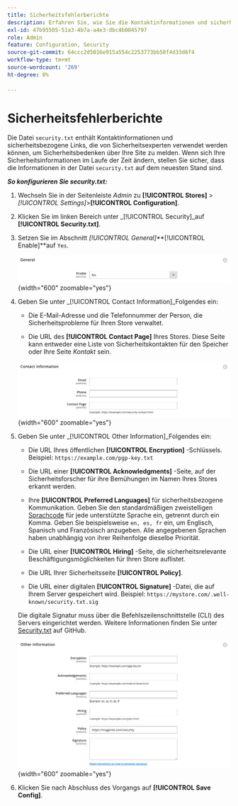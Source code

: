 ```yaml
---
title: Sicherheitsfehlerberichte
description: Erfahren Sie, wie Sie die Kontaktinformationen und sicherheitsbezogenen Links konfigurieren, die von Sicherheitsexperten verwendet werden können, um Sicherheitsbedenken über Ihre Site zu melden.
exl-id: 47b95505-51a3-4b7a-a4e3-dbc4b0045797
role: Admin
feature: Configuration, Security
source-git-commit: 64ccc2d5016e915a554c2253773bb50f4d33d6f4
workflow-type: tm+mt
source-wordcount: '269'
ht-degree: 0%

---
```


# Sicherheitsfehlerberichte

Die Datei `security.txt` enthält Kontaktinformationen und sicherheitsbezogene Links, die von Sicherheitsexperten verwendet werden können, um Sicherheitsbedenken über Ihre Site zu melden. Wenn sich Ihre Sicherheitsinformationen im Laufe der Zeit ändern, stellen Sie sicher, dass die Informationen in der Datei `security.txt` auf dem neuesten Stand sind.

**_So konfigurieren Sie security.txt:_**

1. Wechseln Sie in der Seitenleiste _Admin_ zu **[!UICONTROL Stores]** > _[!UICONTROL Settings]_>**[!UICONTROL Configuration]**.

1. Klicken Sie im linken Bereich unter _[!UICONTROL Security]_auf **[!UICONTROL Security.txt]**.

1. Setzen Sie im Abschnitt _[!UICONTROL General]_**[!UICONTROL Enable]**auf `Yes`.

   ![Allgemeine Sicherheitskonfiguration](../configuration-reference/security/assets/txt-general.png){width="600" zoomable="yes"}

1. Geben Sie unter _[!UICONTROL Contact Information]_Folgendes ein:

   - Die E-Mail-Adresse und die Telefonnummer der Person, die Sicherheitsprobleme für Ihren Store verwaltet.

   - Die URL des **[!UICONTROL Contact Page]** Ihres Stores. Diese Seite kann entweder eine Liste von Sicherheitskontakten für den Speicher oder Ihre Seite _Kontakt_ sein.

   ![Konfiguration der Kontaktinformationen](../configuration-reference/security/assets/txt-contact-info.png){width="600" zoomable="yes"}

1. Geben Sie unter _[!UICONTROL Other Information]_Folgendes ein:

   - Die URL Ihres öffentlichen **[!UICONTROL Encryption]** -Schlüssels. Beispiel: `https://example.com/pgp-key.txt`

   - Die URL einer **[!UICONTROL Acknowledgments]** -Seite, auf der Sicherheitsforscher für ihre Bemühungen im Namen Ihres Stores erkannt werden.

   - Ihre **[!UICONTROL Preferred Languages]** für sicherheitsbezogene Kommunikation. Geben Sie den standardmäßigen zweistelligen [Sprachcode](https://en.wikipedia.org/wiki/List_of_ISO_639-1_codes) für jede unterstützte Sprache ein, getrennt durch ein Komma. Geben Sie beispielsweise `en, es, fr` ein, um Englisch, Spanisch und Französisch anzugeben. Alle angegebenen Sprachen haben unabhängig von ihrer Reihenfolge dieselbe Priorität.

   - Die URL einer **[!UICONTROL Hiring]** -Seite, die sicherheitsrelevante Beschäftigungsmöglichkeiten für Ihren Store auflistet.

   - Die URL Ihrer Sicherheitsseite **[!UICONTROL Policy]**.

   - Die URL einer digitalen **[!UICONTROL Signature]** -Datei, die auf Ihrem Server gespeichert wird. Beispiel: `https://mystore.com/.well-known/security.txt.sig`

   Die digitale Signatur muss über die Befehlszeilenschnittstelle (CLI) des Servers eingerichtet werden. Weitere Informationen finden Sie unter [Security.txt](https://github.com/magento/security-package/blob/1.0-develop/Securitytxt/README.md) auf GitHub.

   ![Weitere Informationen](../configuration-reference/security/assets/txt-other-info.png){width="600" zoomable="yes"}

1. Klicken Sie nach Abschluss des Vorgangs auf **[!UICONTROL Save Config]**.
